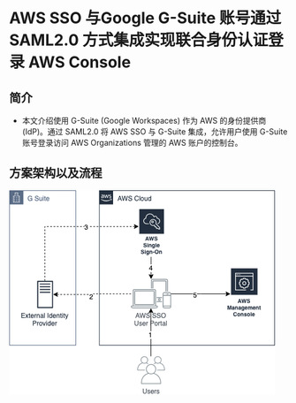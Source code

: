 # AWS SSO 与Google G-Suite 账号通过 SAML2.0 方式集成实现联合身份认证登录 AWS Console

## 简介

* 本文介绍使用 G-Suite (Google Workspaces) 作为 AWS 的身份提供商 (IdP)。通过 SAML2.0 将 AWS SSO 与 G-Suite 集成，允许用户使用 G-Suite 账号登录访问 AWS Organizations 管理的 AWS 账户的控制台。

## 方案架构以及流程 

![alt text](https://github.com/zhixueli/awssso-gsuite/blob/main/images/G-Suite-AWS-SSO-Figure-1.png?raw=true)
